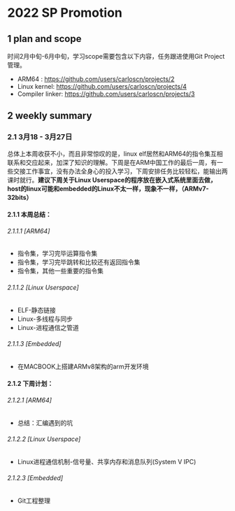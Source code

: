 # 2022 SP Promotion

## 1 plan and scope

时间2月中旬-6月中旬，学习scope需要包含以下内容，任务跟进使用Git Project管理。

* ARM64 : https://github.com/users/carloscn/projects/2
* Linux kernel: https://github.com/users/carloscn/projects/4
* Compiler linker: https://github.com/users/carloscn/projects/3

## 2 weekly summary

### 2.1 3月18 - 3月27日

总体上本周收获不小，而且非常惊叹的是，linux elf居然和ARM64的指令集互相联系和交应起来，加深了知识的理解。下周是在ARM中国工作的最后一周，有一些交接工作事宜，没有办法全身心的投入学习，下周安排任务比较轻松，能输出两课时就行。**建议下周关于Linux Userspace的程序放在嵌入式系统里面去做，host的linux可能和embedded的Linux不太一样，现象不一样，（ARMv7-32bits）**

#### 2.1.1 本周总结：

###### 2.1.1.1 [ARM64]

* 指令集，学习完毕运算指令集
* 指令集，学习完毕跳转和比较还有返回指令集
* 指令集，其他一些重要的指令集

###### 2.1.1.2 [Linux Userspace]

* ELF-静态链接
* Linux-多线程与同步
* Linux-进程通信之管道

###### 2.1.1.3 [Embedded]

* 在MACBOOK上搭建ARMv8架构的arm开发环境

#### 2.1.2 下周计划：

###### 2.1.2.1 [ARM64]

* 总结：汇编遇到的坑

###### 2.1.2.2 [Linux Userspace]

* Linux进程通信机制-信号量、共享内存和消息队列(System V IPC)

###### 2.1.2.3 [Embedded]

* Git工程整理